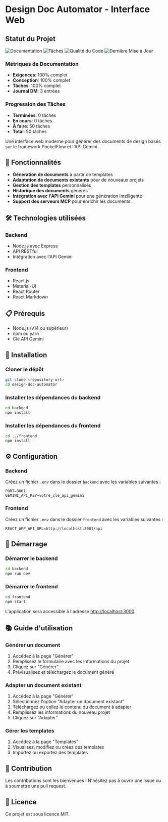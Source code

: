 # Design Doc Automator - Interface Web


## Statut du Projet

![Documentation](https://img.shields.io/badge/Documentation-100%25-brightgreen)
![Tâches](https://img.shields.io/badge/Tâches-0%25-red)
![Qualité du Code](https://img.shields.io/badge/Qualité-7%2F10-yellowgreen)
![Dernière Mise à Jour](https://img.shields.io/badge/Dernière%20Mise%20à%20Jour-2025-07-21-blue)

### Métriques de Documentation
- **Exigences**: 100% complet
- **Conception**: 100% complet
- **Tâches**: 100% complet
- **Journal DM**: 3 entrées

### Progression des Tâches
- **Terminées**: 0 tâches
- **En cours**: 0 tâches
- **À faire**: 50 tâches
- **Total**: 50 tâches

Une interface web moderne pour générer des documents de design basés sur le framework PocketFlow et l'API Gemini.

## 🚀 Fonctionnalités

- **Génération de documents** à partir de templates
- **Adaptation de documents existants** pour de nouveaux projets
- **Gestion des templates** personnalisés
- **Historique des documents** générés
- **Intégration avec l'API Gemini** pour une génération intelligente
- **Support des serveurs MCP** pour enrichir les documents

## 🛠️ Technologies utilisées

### Backend
- Node.js avec Express
- API RESTful
- Intégration avec l'API Gemini

### Frontend
- React.js
- Material-UI
- React Router
- React Markdown

## 📋 Prérequis

- Node.js (v14 ou supérieur)
- npm ou yarn
- Clé API Gemini

## 🔧 Installation

### Cloner le dépôt
```bash
git clone <repository-url>
cd design-doc-automator
```

### Installer les dépendances du backend
```bash
cd backend
npm install
```

### Installer les dépendances du frontend
```bash
cd ../frontend
npm install
```

## ⚙️ Configuration

### Backend
Créez un fichier `.env` dans le dossier `backend` avec les variables suivantes :
```
PORT=3001
GEMINI_API_KEY=votre_clé_api_gemini
```

### Frontend
Créez un fichier `.env` dans le dossier `frontend` avec les variables suivantes :
```
REACT_APP_API_URL=http://localhost:3001/api
```

## 🚀 Démarrage

### Démarrer le backend
```bash
cd backend
npm run dev
```

### Démarrer le frontend
```bash
cd frontend
npm start
```

L'application sera accessible à l'adresse [http://localhost:3000](http://localhost:3000).

## 📚 Guide d'utilisation

### Générer un document
1. Accédez à la page "Générer"
2. Remplissez le formulaire avec les informations du projet
3. Cliquez sur "Générer"
4. Prévisualisez et téléchargez le document généré

### Adapter un document existant
1. Accédez à la page "Générer"
2. Sélectionnez l'option "Adapter un document existant"
3. Téléchargez ou collez le contenu du document à adapter
4. Remplissez les informations du nouveau projet
5. Cliquez sur "Adapter"

### Gérer les templates
1. Accédez à la page "Templates"
2. Visualisez, modifiez ou créez des templates
3. Importez ou exportez des templates

## 🤝 Contribution

Les contributions sont les bienvenues ! N'hésitez pas à ouvrir une issue ou à soumettre une pull request.

## 📄 Licence

Ce projet est sous licence MIT.